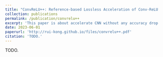 ```yaml
---
title: "ConvReLU++: Reference-based Lossless Acceleration of Conv-ReLU Operations on Mobile CPU"
collection: publications
permalink: /publication/convrelu++
excerpt: 'This paper is about accelerate CNN without any accuracy drop.'
date: 2023-06-01
paperurl: 'http://rui-kong.github.io/files/convrelu++.pdf'
citation: 'TODO.'
---
```

TODO.

<!-- [Download paper here](http://rui-kong.github.io/files/convrelu++.pdf) -->